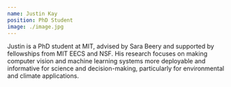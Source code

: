 ```yaml
---
name: Justin Kay
position: PhD Student
image: ./image.jpg
---
```

Justin is a PhD student at MIT, advised by Sara Beery and supported by fellowships from MIT EECS and NSF. His research focuses on making computer vision and machine learning systems more deployable and informative for science and decision-making, particularly for environmental and climate applications.